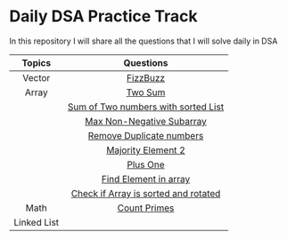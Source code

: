 # Daily DSA Practice Track
In this repository I will share all the questions that I will solve daily in DSA


| **Topics** | **Questions** | 
|:------------:|:-------------:|
| Vector     |  [FizzBuzz](https://leetcode.com/explore/featured/card/top-interview-questions-easy/102/math/743/) 
| Array | [Two Sum](https://leetcode.com/problems/two-sum/)|
| | [Sum of Two numbers with sorted List](https://binarysearch.com/problems/Sum-of-Two-Numbers-with-Sorted-List)
| | [Max Non-Negative Subarray](https://www.interviewbit.com/problems/max-non-negative-subarray/)
| | [Remove Duplicate numbers](https://binarysearch.com/problems/Remove-Duplicate-Numbers)
| | [Majority Element 2](https://leetcode.com/problems/majority-element-ii/)
| | [Plus One](https://leetcode.com/problems/plus-one/)
| | [Find Element in array](https://pepcoding.com/resources/online-java-foundation/function-and-arrays/find-element-in-array-official/ojquestion)
| | [Check if Array is sorted and rotated](https://leetcode.com/problems/check-if-array-is-sorted-and-rotated/)
| Math | [Count Primes]()
| Linked List | 


